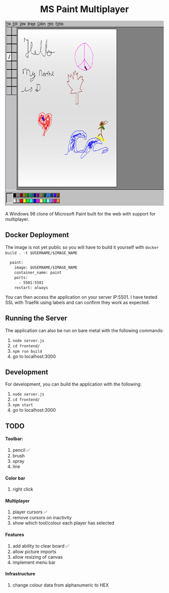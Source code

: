 <h1 align="center">MS Paint Multiplayer</h1>

<p align="center">
   <img width="803" height="587" src="https://raw.githubusercontent.com/loncardom/paint/main/paint.png?token=GHSAT0AAAAAAB364FMGDGXTFMLTJ7ADHZXIY47SYQQ"/>
</p>


A Windows 98 clone of Microsoft Paint built for the web with support for multiplayer.


## Docker Deployment
The image is not yet public so you will have to build it yourself with `docker build . -t $USERNAME/$IMAGE_NAME`
```
  paint:
    image: $USERNAME/$IMAGE_NAME
    container_name: paint
    ports:
      - 5501:5501
    restart: always
```
You can then access the application on your server IP:5501. I have tested SSL with Traefik using labels and can confirm they work as expected.

## Running the Server
The application can also be run on bare metal with the following commands:
1. `node server.js`
2. `cd frontend/`
3. `npm run build`
4. go to localhost:3000

## Development
For development, you can build the application with the following:
1. `node server.js`
2. `cd frontend/`
3. `npm start`
4. go to localhost:3000

## TODO

#### Toolbar:
1. pencil ✅
2. brush
3. spray
4. line

#### Color bar
1. right click

#### Multiplayer
1. player cursors ✅
2. remove cursors on inactivity
3. show which tool/colour each player has selected

#### Features
1. add ability to clear board ✅
2. allow picture imports
3. allow resizing of canvas
4. implement menu bar

#### Infrastructure
1. change colour data from alphanumeric to HEX
